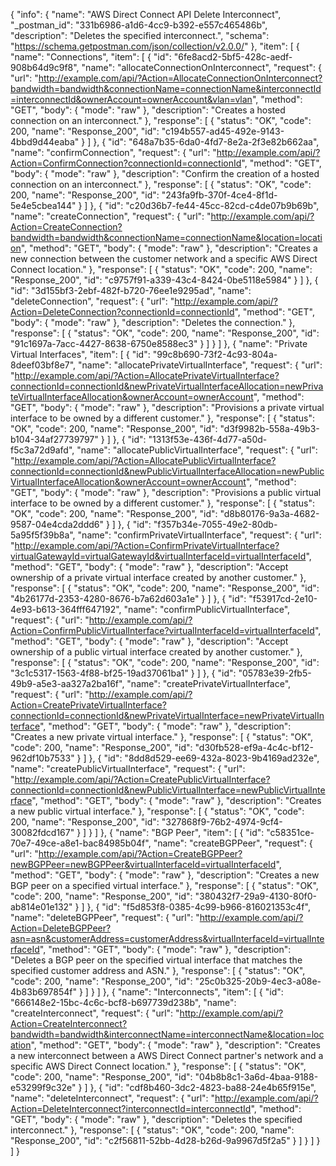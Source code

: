 {
  "info": {
    "name": "AWS Direct Connect API Delete Interconnect",
    "_postman_id": "331b6986-a1d6-4cc9-b392-e557c465486b",
    "description": "Deletes the specified interconnect.",
    "schema": "https://schema.getpostman.com/json/collection/v2.0.0/"
  },
  "item": [
    {
      "name": "Connections",
      "item": [
        {
          "id": "6fe8acd2-5bf5-428c-aedf-908b64d9c9f8",
          "name": "allocateConnectionOnInterconnect",
          "request": {
            "url": "http://example.com/api/?Action=AllocateConnectionOnInterconnect?bandwidth=bandwidth&connectionName=connectionName&interconnectId=interconnectId&ownerAccount=ownerAccount&vlan=vlan",
            "method": "GET",
            "body": {
              "mode": "raw"
            },
            "description": "Creates a hosted connection on an interconnect."
          },
          "response": [
            {
              "status": "OK",
              "code": 200,
              "name": "Response_200",
              "id": "c194b557-ad45-492e-9143-4bbd9d44eaba"
            }
          ]
        },
        {
          "id": "648a7b35-6da0-4fd7-8e2a-2f3e82b662aa",
          "name": "confirmConnection",
          "request": {
            "url": "http://example.com/api/?Action=ConfirmConnection?connectionId=connectionId",
            "method": "GET",
            "body": {
              "mode": "raw"
            },
            "description": "Confirm the creation of a hosted connection on an interconnect."
          },
          "response": [
            {
              "status": "OK",
              "code": 200,
              "name": "Response_200",
              "id": "243fa9fb-370f-4ce4-8f1d-5e4e5cbea144"
            }
          ]
        },
        {
          "id": "c20d36b7-fe44-45cc-82cd-c4de07b9b69b",
          "name": "createConnection",
          "request": {
            "url": "http://example.com/api/?Action=CreateConnection?bandwidth=bandwidth&connectionName=connectionName&location=location",
            "method": "GET",
            "body": {
              "mode": "raw"
            },
            "description": "Creates a new connection between the customer network and a specific AWS Direct Connect location."
          },
          "response": [
            {
              "status": "OK",
              "code": 200,
              "name": "Response_200",
              "id": "c9757f91-a339-43c4-8424-0be5118e5984"
            }
          ]
        },
        {
          "id": "3d155bf3-2ebf-482f-b720-76ee1e9295ad",
          "name": "deleteConnection",
          "request": {
            "url": "http://example.com/api/?Action=DeleteConnection?connectionId=connectionId",
            "method": "GET",
            "body": {
              "mode": "raw"
            },
            "description": "Deletes the connection."
          },
          "response": [
            {
              "status": "OK",
              "code": 200,
              "name": "Response_200",
              "id": "91c1697a-7acc-4427-8638-6750e8588ec3"
            }
          ]
        }
      ]
    },
    {
      "name": "Private Virtual Interfaces",
      "item": [
        {
          "id": "99c8b690-73f2-4c93-804a-8deef03bf8e7",
          "name": "allocatePrivateVirtualInterface",
          "request": {
            "url": "http://example.com/api/?Action=AllocatePrivateVirtualInterface?connectionId=connectionId&newPrivateVirtualInterfaceAllocation=newPrivateVirtualInterfaceAllocation&ownerAccount=ownerAccount",
            "method": "GET",
            "body": {
              "mode": "raw"
            },
            "description": "Provisions a private virtual interface to be owned by a different customer."
          },
          "response": [
            {
              "status": "OK",
              "code": 200,
              "name": "Response_200",
              "id": "d3f9982b-558a-49b3-b104-34af27739797"
            }
          ]
        },
        {
          "id": "1313f53e-436f-4d77-a50d-f5c3a72d9afd",
          "name": "allocatePublicVirtualInterface",
          "request": {
            "url": "http://example.com/api/?Action=AllocatePublicVirtualInterface?connectionId=connectionId&newPublicVirtualInterfaceAllocation=newPublicVirtualInterfaceAllocation&ownerAccount=ownerAccount",
            "method": "GET",
            "body": {
              "mode": "raw"
            },
            "description": "Provisions a public virtual interface to be owned by a different customer."
          },
          "response": [
            {
              "status": "OK",
              "code": 200,
              "name": "Response_200",
              "id": "d8b80176-9a3a-4682-9587-04e4cda2ddd6"
            }
          ]
        },
        {
          "id": "f357b34e-7055-49e2-80db-5a95f5f39b8a",
          "name": "confirmPrivateVirtualInterface",
          "request": {
            "url": "http://example.com/api/?Action=ConfirmPrivateVirtualInterface?virtualGatewayId=virtualGatewayId&virtualInterfaceId=virtualInterfaceId",
            "method": "GET",
            "body": {
              "mode": "raw"
            },
            "description": "Accept ownership of a private virtual interface created by another customer."
          },
          "response": [
            {
              "status": "OK",
              "code": 200,
              "name": "Response_200",
              "id": "4b26177d-2353-4280-8676-b7a62d603a1e"
            }
          ]
        },
        {
          "id": "f53917cd-2e10-4e93-b613-364fff647192",
          "name": "confirmPublicVirtualInterface",
          "request": {
            "url": "http://example.com/api/?Action=ConfirmPublicVirtualInterface?virtualInterfaceId=virtualInterfaceId",
            "method": "GET",
            "body": {
              "mode": "raw"
            },
            "description": "Accept ownership of a public virtual interface created by another customer."
          },
          "response": [
            {
              "status": "OK",
              "code": 200,
              "name": "Response_200",
              "id": "3c1c5317-1563-4f88-bf25-19ad37061ba1"
            }
          ]
        },
        {
          "id": "05783e39-2fb5-49b9-a5e3-aa327a2ba16f",
          "name": "createPrivateVirtualInterface",
          "request": {
            "url": "http://example.com/api/?Action=CreatePrivateVirtualInterface?connectionId=connectionId&newPrivateVirtualInterface=newPrivateVirtualInterface",
            "method": "GET",
            "body": {
              "mode": "raw"
            },
            "description": "Creates a new private virtual interface."
          },
          "response": [
            {
              "status": "OK",
              "code": 200,
              "name": "Response_200",
              "id": "d30fb528-ef9a-4c4c-bf12-962df10b7533"
            }
          ]
        },
        {
          "id": "8dd8d529-ee69-432a-8023-9b4169ad232e",
          "name": "createPublicVirtualInterface",
          "request": {
            "url": "http://example.com/api/?Action=CreatePublicVirtualInterface?connectionId=connectionId&newPublicVirtualInterface=newPublicVirtualInterface",
            "method": "GET",
            "body": {
              "mode": "raw"
            },
            "description": "Creates a new public virtual interface."
          },
          "response": [
            {
              "status": "OK",
              "code": 200,
              "name": "Response_200",
              "id": "327868f9-76b2-4974-9cf4-30082fdcd167"
            }
          ]
        }
      ]
    },
    {
      "name": "BGP Peer",
      "item": [
        {
          "id": "c58351ce-70e7-49ce-a8e1-bac84985b04f",
          "name": "createBGPPeer",
          "request": {
            "url": "http://example.com/api/?Action=CreateBGPPeer?newBGPPeer=newBGPPeer&virtualInterfaceId=virtualInterfaceId",
            "method": "GET",
            "body": {
              "mode": "raw"
            },
            "description": "Creates a new BGP peer on a specified virtual interface."
          },
          "response": [
            {
              "status": "OK",
              "code": 200,
              "name": "Response_200",
              "id": "380432f7-29a9-4130-80f0-ab814e01e132"
            }
          ]
        },
        {
          "id": "f5d853f8-0385-4c99-b966-816021353c4f",
          "name": "deleteBGPPeer",
          "request": {
            "url": "http://example.com/api/?Action=DeleteBGPPeer?asn=asn&customerAddress=customerAddress&virtualInterfaceId=virtualInterfaceId",
            "method": "GET",
            "body": {
              "mode": "raw"
            },
            "description": "Deletes a BGP peer on the specified virtual interface that matches the specified customer address and ASN."
          },
          "response": [
            {
              "status": "OK",
              "code": 200,
              "name": "Response_200",
              "id": "25c0b325-20b9-4ec3-a08e-4b83b697854f"
            }
          ]
        }
      ]
    },
    {
      "name": "Interconnects",
      "item": [
        {
          "id": "666148e2-15bc-4c6c-bcf8-b697739d238b",
          "name": "createInterconnect",
          "request": {
            "url": "http://example.com/api/?Action=CreateInterconnect?bandwidth=bandwidth&interconnectName=interconnectName&location=location",
            "method": "GET",
            "body": {
              "mode": "raw"
            },
            "description": "Creates a new interconnect between a AWS Direct Connect partner's network and a specific AWS Direct Connect location."
          },
          "response": [
            {
              "status": "OK",
              "code": 200,
              "name": "Response_200",
              "id": "04b8b8c1-3a6d-4baa-9188-e53299f9c32e"
            }
          ]
        },
        {
          "id": "cdf8b460-3dc2-4823-ba88-24e4b65f915e",
          "name": "deleteInterconnect",
          "request": {
            "url": "http://example.com/api/?Action=DeleteInterconnect?interconnectId=interconnectId",
            "method": "GET",
            "body": {
              "mode": "raw"
            },
            "description": "Deletes the specified interconnect."
          },
          "response": [
            {
              "status": "OK",
              "code": 200,
              "name": "Response_200",
              "id": "c2f56811-52bb-4d28-b26d-9a9967d5f2a5"
            }
          ]
        }
      ]
    }
  ]
}